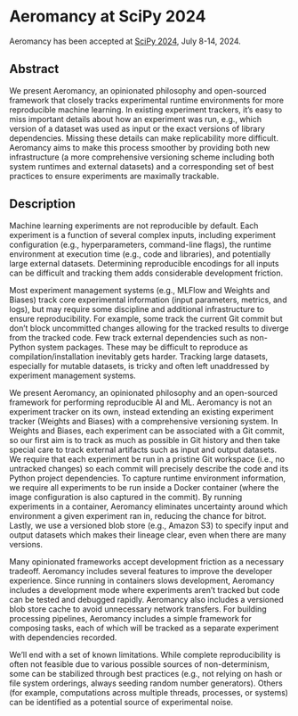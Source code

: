 # Aeromancy at SciPy 2024

Aeromancy has been accepted at [SciPy 2024](https://www.scipy2024.scipy.org/),
July 8-14, 2024.

## Abstract

We present Aeromancy, an opinionated philosophy and open-sourced framework that
closely tracks experimental runtime environments for more reproducible machine
learning. In existing experiment trackers, it’s easy to miss important details
about how an experiment was run, e.g., which version of a dataset was used as
input or the exact versions of library dependencies. Missing these details can
make replicability more difficult. Aeromancy aims to make this process smoother
by providing both new infrastructure (a more comprehensive versioning scheme
including both system runtimes and external datasets) and a corresponding set of
best practices to ensure experiments are maximally trackable.

## Description

Machine learning experiments are not reproducible by default. Each experiment is
a function of several complex inputs, including experiment configuration (e.g.,
hyperparameters, command-line flags), the runtime environment at execution time
(e.g., code and libraries), and potentially large external datasets. Determining
reproducible encodings for all inputs can be difficult and tracking them adds
considerable development friction.

Most experiment management systems (e.g., MLFlow and Weights and Biases) track
core experimental information (input parameters, metrics, and logs), but may
require some discipline and additional infrastructure to ensure reproducibility.
For example, some track the current Git commit but don’t block uncommitted
changes allowing for the tracked results to diverge from the tracked code. Few
track external dependencies such as non-Python system packages. These may be
difficult to reproduce as compilation/installation inevitably gets harder.
Tracking large datasets, especially for mutable datasets, is tricky and often
left unaddressed by experiment management systems.

We present Aeromancy, an opinionated philosophy and an open-sourced framework
for performing reproducible AI and ML. Aeromancy is not an experiment tracker on
its own, instead extending an existing experiment tracker (Weights and Biases)
with a comprehensive versioning system. In Weights and Biases, each experiment
can be associated with a Git commit, so our first aim is to track as much as
possible in Git history and then take special care to track external artifacts
such as input and output datasets. We require that each experiment be run in a
pristine Git workspace (i.e., no untracked changes) so each commit will
precisely describe the code and its Python project dependencies. To capture
runtime environment information, we require all experiments to be run inside a
Docker container (where the image configuration is also captured in the commit).
By running experiments in a container, Aeromancy eliminates uncertainty around
which environment a given experiment ran in, reducing the chance for bitrot.
Lastly, we use a versioned blob store (e.g., Amazon S3) to specify input and
output datasets which makes their lineage clear, even when there are many
versions.

Many opinionated frameworks accept development friction as a necessary tradeoff.
Aeromancy includes several features to improve the developer experience. Since
running in containers slows development, Aeromancy includes a development mode
where experiments aren’t tracked but code can be tested and debugged rapidly.
Aeromancy also includes a versioned blob store cache to avoid unnecessary
network transfers. For building processing pipelines, Aeromancy includes a
simple framework for composing tasks, each of which will be tracked as a
separate experiment with dependencies recorded.

We’ll end with a set of known limitations. While complete reproducibility is
often not feasible due to various possible sources of non-determinism, some can
be stabilized through best practices (e.g., not relying on hash or file system
orderings, always seeding random number generators). Others (for example,
computations across multiple threads, processes, or systems) can be identified
as a potential source of experimental noise.
